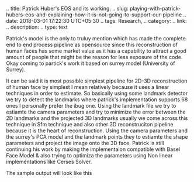 
.. title: Patrick Huber's EOS and its working.
.. slug: playing-with-patrick-hubers-eos-and-explaining-how-it-is-not-going-to-support-our-pipeline
.. date: 2018-03-01 17:22:30 UTC+05:30
.. tags: Research, 
.. category: 
.. link: 
.. description: 
.. type: text


Patrick's model is the only to truluy mention which has made the complete end to end process pipeline as opensource since this reconstruction of human faces has some market value as it has a capability to attract a good amount of people that might be the reason for less exposure of the code. Okay coming to partick's work it based on surrey model (University of Surrey).
<!-- TEASER_END -->
It can be said it is most possible simplest pipeline for 2D-3D reconstruction of human face by simplest I mean relatively because it uses a linear techniques in order to estimate. So basically using some landmark detector we try to detect the landmarks where patrick's implementation supports 68 ones I personally prefer the ibug one. Using the landmark file we try to estiamte the camera parameters and try to minimize the error between the 2D landmarks and the projected 3D landmarks usually we come across this technique in Sfm technique and also other 3D reconstruciton pipeline because it is the heart of reconstruction. Using the camera parameters and the surrey's PCA model and the landmark points they to estiamte the shape parameters and project the image onto the 3D face. Patrick is still continuing his work by making the implementaion compatible with Basel Face Model & also trying to optimiza the parameters using Non linear implementations like Cerses Solver.


The sample output will look like this 

